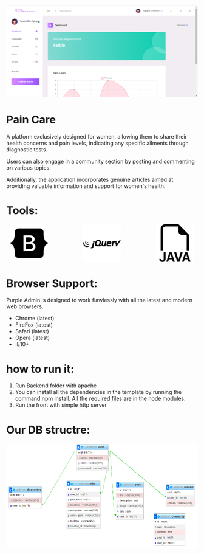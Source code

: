 <img src="screenshot.png">

<h1>Pain Care </h1>
A platform exclusively designed for women, allowing them to share their health concerns and pain levels, indicating any specific ailments through diagnostic tests. 

Users can also engage in a community section by posting and commenting on various topics.

Additionally, the application incorporates genuine articles aimed at providing valuable information and support for women's health.


<h1>Tools:</h1>


<div style="display: flex; flex-direction: row; justify-content: space-between; align-items: center; margin: 10px;">
<img style="heigh= 100px; width: 100px" src="icons/bootstrap.png">
<img style="heigh= 100px; width: 100px" src="icons/jquery.png">
<img style="heigh= 100px; width: 100px" src="icons/java.png">
</div>
<h1>Browser Support:</h1>

Purple Admin is designed to work flawlessly with all the latest and modern web browsers.

- Chrome (latest)
- FireFox (latest)
- Safari (latest)
- Opera (latest)
- IE10+  

<h1>how to run it:</h1>


1. Run Backend folder with apache
2. You can install all the dependencies in the template by running the command npm install. All the required files are in the node modules.
3. Run the front with simple http server 

<h1>Our DB structre:</h1>
<img src="database.PNG">
